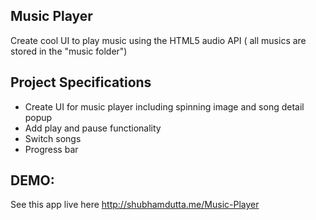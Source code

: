 ## Music Player

Create cool UI to play music using the HTML5 audio API ( all musics are stored in the "music folder")

## Project Specifications

- Create UI for music player including spinning image and song detail popup
- Add play and pause functionality
- Switch songs
- Progress bar

## DEMO:

See this app live here http://shubhamdutta.me/Music-Player
